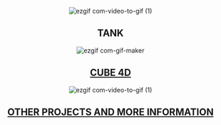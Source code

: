 <div align="center">

![ezgif com-video-to-gif (1)](https://github.com/kvebers/kvebers/assets/49612380/43b1742f-8cfb-4b65-838f-5ee0bbf169fa)

## TANK 

![ezgif com-gif-maker](https://github.com/kvebers/kvebers/assets/49612380/15755f2c-2a30-4783-ae49-84de9bfdaf81)

## [CUBE 4D](https://github.com/kvebers/CUBE4D)
![ezgif com-video-to-gif (1)](https://github.com/kvebers/kvebers/assets/49612380/089b3834-3324-40ef-81db-a1dbb9d3644f)

## [OTHER PROJECTS AND MORE INFORMATION](https://github.com/kvebers/PROJECTS/tree/main)

</div>
